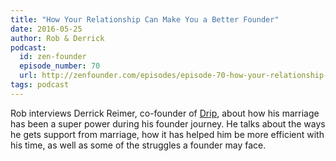```yaml
---
title: "How Your Relationship Can Make You a Better Founder"
date: 2016-05-25
author: Rob & Derrick
podcast:
  id: zen-founder
  episode_number: 70
  url: http://zenfounder.com/episodes/episode-70-how-your-relationship-can-make-you-a-better-founder/
tags: podcast
---
```


Rob interviews Derrick Reimer, co-founder of [Drip](https://www.drip.co), about how his marriage has been a super power during his founder journey. He talks about the ways he gets support from marriage, how it has helped him be more efficient with his time, as well as some of the struggles a founder may face.
